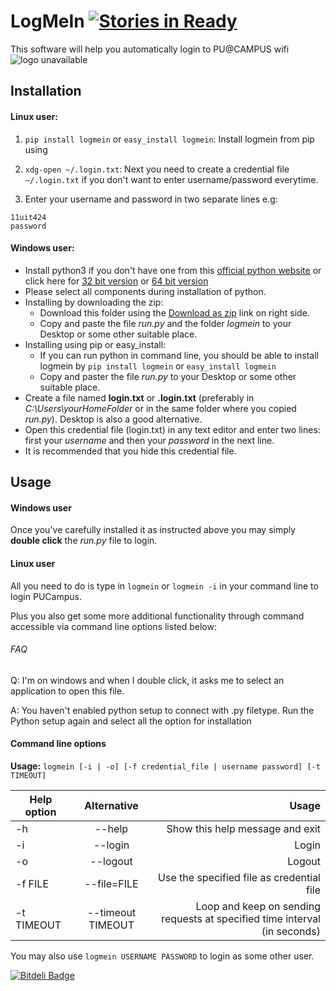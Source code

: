 LogMeIn [![Stories in Ready](https://badge.waffle.io/shubhamchaudhary/logmein.png?label=ready&title=Ready)](https://waffle.io/shubhamchaudhary/logmein)
=======

This software will help you automatically login to PU@CAMPUS wifi ![logo unavailable](http://upload.wikimedia.org/wikipedia/en/6/6f/Seal_Panjab_University.jpg "PU @ Campus")  

Installation
------------

#### **Linux** user: 
1. `pip install logmein` or `easy_install logmein`: Install logmein from pip using 

1. `xdg-open ~/.login.txt`: Next you need to create a credential file `~/.login.txt` if you don't want to enter username/password everytime.
1. Enter your username and password in two separate lines e.g:

```
11uit424
password
```

#### **Windows** user:
* Install python3 if you don't have one from this [official python website][python3] or click here for [32 bit version][32python34] or [64 bit version][64python34]
* Please select all components during installation of python.
* Installing by downloading the zip:
    * Download this folder using the [Download as zip][zip] link on right side.
    * Copy and paste the file *run.py* and the folder *logmein* to your Desktop or some other suitable place.
* Installing using pip or easy_install:
    * If you can run python in command line, you should be able to install logmein by `pip install logmein` or `easy_install logmein`
    * Copy and paster the file *run.py* to your Desktop or some other suitable place.
* Create a file named **login.txt** or **.login.txt** (preferably in *C:\\Users\\yourHomeFolder* or in the same folder where you copied *run.py*). Desktop is also a good alternative.
* Open this credential file (login.txt) in any text editor and enter two lines: first your *username* and then your *password* in the next line. 
* It is recommended that you hide this credential file.

Usage
-----

#### Windows user
Once you've carefully installed it as instructed above you may simply **double click** the *run.py* file to login.  

#### Linux user
All you need to do is type in `logmein` or `logmein -i` in your command line to login PUCampus.  

Plus you also get some more additional functionality through command accessible via command line options listed below:  

###### FAQ
Q: I'm on windows and when I double click, it asks me to select an application to open this file.  

A: You haven't enabled python setup to connect with .py filetype. Run the Python setup again and select all the option for installation  


#### Command line options
**Usage:** ```logmein [-i | -o] [-f credential_file | username password] [-t TIMEOUT]```  

| **Help option** | **Alternative**  | **Usage**                                 |
| -------------   |:-------------:   | -----:                                    |
| -h              | --help           | Show this help message and exit           |
| -i              | --login          | Login                                     |
| -o              | --logout         | Logout                                    |
| -f FILE         | --file=FILE      | Use the specified file as credential file |
| -t TIMEOUT      | --timeout TIMEOUT| Loop and keep on sending requests at specified time interval (in seconds) |

You may also use `logmein USERNAME PASSWORD` to login as some other user.  


[zip]: https://github.com/shubhamchaudhary/logmein/archive/master.zip
[python3]: https://www.python.org/download/
[32python34]: https://www.python.org/ftp/python/3.4.2/python-3.4.2.msi
[64python34]: https://www.python.org/ftp/python/3.4.2/python-3.4.2.amd64.msi


[![Bitdeli Badge](https://d2weczhvl823v0.cloudfront.net/shubhamchaudhary/logmein/trend.png)](https://bitdeli.com/free "Bitdeli Badge")

